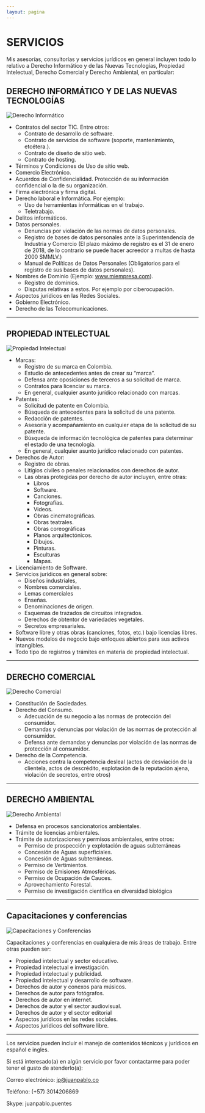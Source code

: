 ```yaml
---
layout: pagina
---
```


# SERVICIOS

Mis asesorías, consultorías y servicios jurídicos en general incluyen todo lo relativo a Derecho Informático y de las Nuevas Tecnologías, Propiedad Intelectual, Derecho Comercial y Derecho Ambiental, en particular:

## DERECHO INFORMÁTICO Y DE LAS NUEVAS TECNOLOGÍAS
![Derecho Informático](/assets/images/servicios/400derecho_informatico.png)
- Contratos del sector TIC. Entre otros:
   - Contrato de desarrollo de software.
   - Contrato de servicios de software (soporte, mantenimiento, etcétera.).
   - Contrato de diseño de sitio web.
   - Contrato de hosting.
- Términos y Condiciones de Uso de sitio web.
- Comercio Electrónico.
- Acuerdos de Confidencialidad. Protección de su información confidencial o la de su organización.
- Firma electrónica y firma digital.
- Derecho laboral e Informática. Por ejemplo:
	 - Uso de herramientas informáticas en el trabajo.
	 - Teletrabajo.
- Delitos informáticos.
- Datos personales.
	 - Denuncias por violación de las normas de datos personales.
	 - Registro de bases de datos personales ante la Superintendencia de Industria y Comercio (El 	plazo máximo de registro es el 31 de enero de 2018, de lo contrario se puede hacer acreedor a 	multas de hasta 2000 SMMLV.)
	 - Manual de Políticas de Datos Personales (Obligatorios  para el registro de sus bases de datos 	personales).
- Nombres de Dominio (Ejemplo: www.miempresa.com).
	 - Registro de dominios.
	 - Disputas relativas a estos. Por ejemplo por ciberocupación.
- Aspectos jurídicos en las Redes Sociales.
- Gobierno Electrónico.
- Derecho de las Telecomunicaciones.

----

## PROPIEDAD INTELECTUAL
![Propiedad Intelectual](/assets/images/servicios/300propiedad_intelectual1.png)
- Marcas:
	 - Registro de su marca en Colombia.
	 - Estudio de antecedentes antes de crear su “marca”.
	 - Defensa ante oposiciones de terceros a su solicitud de marca.
	 - Contratos para licenciar su marca.
	 - En general, cualquier asunto jurídico relacionado con marcas. 
- Patentes:
	 - Solicitud de patente en Colombia.
	 - Búsqueda de antecedentes para la solicitud de una patente.
	 - Redacción de patentes.
	 - Asesoría y acompañamiento en cualquier etapa de la solicitud de su patente.
	 - Búsqueda de información tecnológica de patentes para determinar el estado de una tecnología.
	 - En general, cualquier asunto jurídico relacionado con patentes. 
- Derechos de Autor:
	 - Registro de obras.
	 - Litigios civiles o penales relacionados con derechos de autor.
   - Las obras protegidas por derecho de autor incluyen, entre otras:
      - Libros
      - Software.
      - Canciones.
      - Fotografías.
      - Videos.
      - Obras cinematográficas.
      - Obras teatrales.
      - Obras coreográficas
      - Planos arquitectónicos.
      - Dibujos.
      - Pinturas.
      - Esculturas
      - Mapas.
- Licenciamiento de Software.
- Servicios jurídicos en general sobre:
	 - Diseños industriales,
	 - Nombres comerciales.
	 - Lemas comerciales
	 - Enseñas.
	 - Denominaciones de origen.
	 - Esquemas de trazados de circuitos integrados.
	 - Derechos de obtentor de variedades vegetales.
	 - Secretos empresariales.
- Software libre y otras obras (canciones, fotos, etc.) bajo licencias libres.
- Nuevos modelos de negocio bajo enfoques abiertos para sus activos intangibles.
- Todo tipo de registros y trámites en materia de propiedad intelectual.

----
  
## DERECHO COMERCIAL
![Derecho Comercial](/assets/images/servicios/400derecho_comercial.png)
- Constitución de Sociedades.
- Derecho del Consumo.
	 - Adecuación de su negocio a las normas de protección del consumidor.
	 - Demandas y denuncias por violación de las normas de protección al consumidor.
	 - Defensa ante demandas y denuncias por violación de las normas de protección al consumidor.
- Derecho de la Competencia.
	 - Acciones contra la competencia desleal (actos de desviación de la clientela, actos de descrédito, 	explotación de la reputación ajena, violación de secretos, entre otros)

----

## DERECHO AMBIENTAL
![Derecho Ambiental](/assets/images/servicios/300derecho_ambiental.png)
- Defensa en procesos sancionatorios ambientales.
- Trámite de licencias ambientales.
- Trámite de autorizaciones y permisos ambientales, entre otros:
	- Permiso de prospección y explotación de aguas subterráneas
	- Concesión de Aguas superficiales.
	- Concesión de Aguas subterráneas. 
	- Permiso de Vertimientos.
	- Permiso de Emisiones Atmosféricas.
	- Permiso de Ocupación de Cauces.
	- Aprovechamiento Forestal.
	- Permiso de investigación científica en diversidad biológica 
	
----
## Capacitaciones y conferencias
![Capacitaciones y Conferencias](/assets/images/servicios/300conferencias.png)

Capacitaciones y conferencias en cualquiera de mis áreas de trabajo. Entre otras pueden ser:

- Propiedad intelectual y sector educativo.
- Propiedad intelectual e investigación.
- Propiedad intelectual y publicidad.
- Propiedad intelectual y desarrollo de software.
- Derechos de autor y conexos para músicos.
- Derechos de autor para fotógrafos.
- Derechos de autor en internet.
- Derechos de autor y el sector audiovisual.
- Derechos de autor y el sector editorial
- Aspectos jurídicos en las redes sociales.
- Aspectos jurídicos del software libre.
----

Los servicios pueden incluir el manejo de contenidos técnicos y jurídicos en español e ingles.

Si está interesado(a) en algún servicio por favor contactarme para poder tener el gusto de atenderlo(a):

Correo electrónico: jp@juanpablo.co

Teléfono: (+57) 3014206869

Skype: juanpablo.puentes


